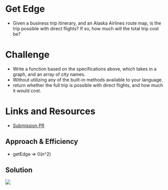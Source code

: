 # Get Edge
  - Given a business trip itinerary, and an Alaska Airlines route map, is the trip possible with direct flights? If so, how much will the total trip cost be?


# Challenge
  - Write a function based on the specifications above, which takes in a graph, and an array of city names.
  - Without utilizing any of the built-in methods available to your language.
  - return whether the full trip is possible with direct flights, and how much it would cost.


# Links and Resources
  - [Submission PR]()


## Approach & Efficiency
- getEdge => 0(n^2) 



## Solution
 ![](https://github.com/AhlamAlefishat-401-advanced-javascript/data-structures-and-algorithms/blob/master/assets/getEdge.jpg)